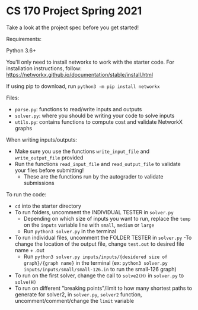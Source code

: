 # CS 170 Project Spring 2021

Take a look at the project spec before you get started!

Requirements:

Python 3.6+

You'll only need to install networkx to work with the starter code. For installation instructions, follow: https://networkx.github.io/documentation/stable/install.html

If using pip to download, run `python3 -m pip install networkx`


Files:
- `parse.py`: functions to read/write inputs and outputs
- `solver.py`: where you should be writing your code to solve inputs
- `utils.py`: contains functions to compute cost and validate NetworkX graphs

When writing inputs/outputs:
- Make sure you use the functions `write_input_file` and `write_output_file` provided
- Run the functions `read_input_file` and `read_output_file` to validate your files before submitting!
  - These are the functions run by the autograder to validate submissions


To run the code:
- `cd` into the starter directory
- To run folders, uncomment the INDIVIDUAL TESTER in `solver.py`
	- Depending on which size of inputs you want to run, replace the `temp` on the `inputs` variable line with `small`, `medium` or `large`
	- Run `python3 solver.py` in the terminal
- To run individual files, uncomment the FOLDER TESTER in `solver.py`
	-To change the location of the output file, change `test.out` to desired file name + .out
	- Run `python3 solver.py inputs/inputs/{desidered size of graph}/{graph name}` in the terminal (ex: `python3 solver.py inputs/inputs/small/small-126.in` to run the small-126 graph)
- To run on the first solver, change the call to `solve2(H)` in `solver.py` to `solve(H)`
- To run on different "breaking points"/limit to how many shortest paths to generate for solver2, in `solver.py`, `solver2` function, uncomment/comment/change the `limit` variable